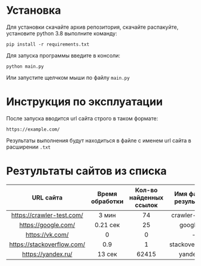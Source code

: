 # Установка
Для установки скачайте архив репозитория, скачайте распакуйте, установите python 3.8 выполните команду:

`pip install -r requirements.txt`


Для запуска программы введите в консоли:

`python main.py`

Или запустите щелчком мыши по файлу `main.py`
 


# Инструкция по эксплуатации

После запуска вводится url сайта строго в таком формате:
 
 `https://example.com/`
 
 Результаты выполнения будут находиться в файле c именем url сайта в расширении `.txt`
 
 # Резтультаты сайтов из списка
 
 | URL сайта | Время обработки| Кол-во найденных ссылок |Имя файла с результатом |
|:---------:|:---------:|:---------:|:---------:|
| https://crawler-test.com/ | 3 мин | 74 |crawler-text.txt |
| https://google.com/ | 0.21 сек | 25 |google.txt|
| https://vk.com/ | 0 | 0 |- |
| https://stackoverflow.com/ | 0.9 | 1 | stackoverflow.txt|
| https://yandex.ru/ | 13 сек | 62415 |yandex.txt |
